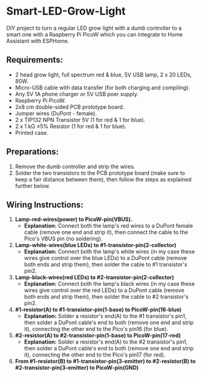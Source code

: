 # Smart-LED-Grow-Light
DIY project to turn a regular LED grow light with a dumb controller to a smart one with a Raspberry Pi PicoW which you can integrate to Home Assistant with ESPHome.

## Requirements:
  - 2 head grow light, full spectrum red & blue, 5V USB lamp, 2 x 20 LEDs, 80W.
  - Micro-USB cable with data transfer (for both charging and compiling).
  - Any 5V 1A phone charger or 5V USB poer supply.
  - Raspberry Pi PicoW.
  - 2x8 cm double-sided PCB prototype board.
  - Jumper wires (DuPont - female).
  - 2 x TIP132 NPN Transistor 5V (1 for red & 1 for blue).
  - 2 x 1 kΩ ±5% Resistor (1 for red & 1 for blue).
  - Printed case.

## Preparations:
  1. Remove the dumb controller and strip the wires.
  2. Solder the two transistors to the PCB prototype board (make sure to keep a fair distance between them), then follow the steps as explained further below.

## Wiring Instructions:
  1. **Lamp-red-wires(power) to PicoW-pin(VBUS).**
     - **Explanation:** Connect both the lamp's red wires to a DuPont female cable (remove one end and strip it), then connect the cable to the Pico's VBUS pin (no soldering).
  2. **Lamp-white-wires(blue LEDs) to #1-transistor-pin(2-collector)**
     - **Explanation:** Connect both the lamp's white wires (in my case these wires give control over the blue LEDs) to a DuPont cable (remove both ends and strip them), then solder the cable to #1 transistor's pin2.
  3. **Lamp-black-wires(red LEDs) to #2-transistor-pin(2-collector)**
     - **Explanation:** Connect both the lamp's black wires (in my case these wires give control over the red LEDs) to a DuPont cable (remove both ends and strip them), then solder the cable to #2 transistor's pin2.
  4. **#1-resistor(A) to #1-transistor-pin(1-base) to PicoW-pin(16-blue)**
     - **Explanation:** Solder a resistor's end(A) to the #1 transistor's pin1, then solder a DuPont cable's end to both (remove one end and strip it), connecting the other end to the Pico's pin16 (for blue).
  5. **#2-resistor(A) to #2-transistor-pin(1-base) to PicoW-pin(17-red)**
     - **Explanation:** Solder a resistor's end(A) to the #2 transistor's pin1, then solder a DuPont cable's end to both (remove one end and strip it), connecting the other end to the Pico's pin17 (for red).
  6. **From #1-resistor(B) to #1-transistor-pin(3-emitter) to #2-resistor(B) to #2-transistor-pin(3-emitter) to PicoW-pin(GND)**

